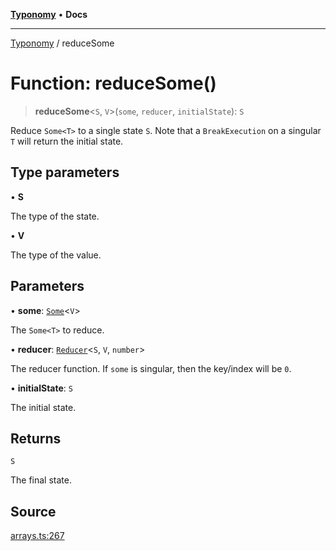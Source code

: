 [**Typonomy**](../README.md) • **Docs**

***

[Typonomy](../globals.md) / reduceSome

# Function: reduceSome()

> **reduceSome**\<`S`, `V`\>(`some`, `reducer`, `initialState`): `S`

Reduce `Some<T>` to a single state `S`.
Note that a `BreakExecution` on a singular `T` will return the initial state.

## Type parameters

• **S**

The type of the state.

• **V**

The type of the value.

## Parameters

• **some**: [`Some`](../type-aliases/Some.md)\<`V`\>

The `Some<T>` to reduce.

• **reducer**: [`Reducer`](../type-aliases/Reducer.md)\<`S`, `V`, `number`\>

The reducer function. If `some` is singular, then the key/index will be `0`.

• **initialState**: `S`

The initial state.

## Returns

`S`

The final state.

## Source

[arrays.ts:267](https://github.com/softcraft-development/typonomy/blob/ed30302645156be7a3415a48b3f38706435f25d3/src/arrays.ts#L267)
